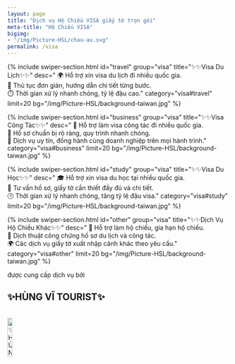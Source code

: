 ```yaml
---
layout: page
title: "Dịch vụ Hộ Chiếu VISA giấy tờ trọn gói"
meta-title: "Hộ Chiếu VISA"
bigimg:
- "/img/Picture-HSL/chau-au.svg"
permalink: /visa
---
```


<!-- Layer 1 VISUAL POI PIXEL -->

{% include swiper-section.html
   id="travel" 
   group="visa"
   title="✨✨Visa Du Lịch✨✨" 
   desc="     🌍 Hỗ trợ xin visa du lịch đi nhiều quốc gia.<br>
              📑 Thủ tục đơn giản, hướng dẫn chi tiết từng bước.<br>
              ⏱️ Thời gian xử lý nhanh chóng, tỷ lệ đậu cao."
   category="visa#travel"
   limit=20 
   bg="/img/Picture-HSL/background-taiwan.jpg"
%}


<!-- Layer 1 ✨Visa Công Tác✨ -->

{% include swiper-section.html
   id="business" 
   group="visa"
   title="✨✨Visa Công Tác✨✨" 
   desc="   💼 Hỗ trợ làm visa công tác đi nhiều quốc gia.<br>
            📑 Hồ sơ chuẩn bị rõ ràng, quy trình nhanh chóng.<br>
            🤝 Dịch vụ uy tín, đồng hành cùng doanh nghiệp trên mọi hành trình."
   category="visa#business"
   limit=20 
   bg="/img/Picture-HSL/background-taiwan.jpg"
%}


<!-- Layer 1 ✨Visa Du Học✨ -->

{% include swiper-section.html
   id="study" 
   group="visa"
   title="✨✨Visa Du Học✨✨" 
   desc="   🎓 Hỗ trợ xin visa du học tại nhiều quốc gia.<br>
            📑 Tư vấn hồ sơ, giấy tờ cần thiết đầy đủ và chi tiết.<br>
            🕒 Thời gian xử lý nhanh chóng, tăng tỷ lệ đậu visa."
   category="visa#study"
   limit=20 
   bg="/img/Picture-HSL/background-taiwan.jpg"
%}


<!-- Layer 1 OTHER -->


{% include swiper-section.html
   id="other" 
   group="visa"
   title="✨✨Dịch Vụ Hộ Chiếu Khác✨✨" 
   desc="   🛂 Hỗ trợ làm hộ chiếu, gia hạn hộ chiếu.<br>
            📄 Dịch thuật công chứng hồ sơ du lịch và công tác.<br>
            🌍 Các dịch vụ giấy tờ xuất nhập cảnh khác theo yêu cầu."
   category="visa#other"
   limit=20 
   bg="/img/Picture-HSL/background-taiwan.jpg"
%}


<!-- Layer 4 -->

<div class="gradient-bg">
  <div class="gradient-text">
    <p>được cung cấp dịch vụ bởi</p><h2>✨HÙNG VĨ TOURIST✨</h2>
    <br>
    <div class="text-center">
      <a target="_blank" rel="noopener" href="/" class="project-link" title="✨HÙNG VĨ TOURIST✨">
        <img src="{{ site.baseurl }}/img/Picture-HSL/logo-trans.png" class="img-rounded" loading="lazy" alt="✨HÙNG VĨ TOURIST✨" width="15%" />
      </a>
    </div>
  </div>
</div>
